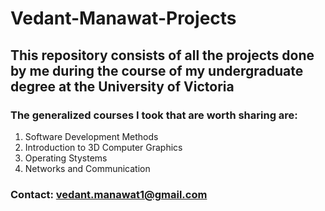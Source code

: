 # Vedant-Manawat-Projects

## This repository consists of all the projects done by me during the course of my undergraduate degree at the University of Victoria

### The generalized courses I took that are worth sharing are:
1. Software Development Methods 
2. Introduction to 3D Computer Graphics 
3. Operating Stystems
4. Networks and Communication


### **Contact:** vedant.manawat1@gmail.com